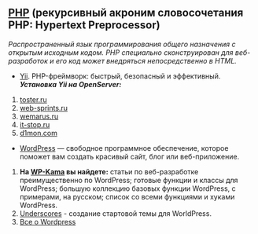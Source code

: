 ## [PHP][5] (рекурсивный акроним словосочетания PHP: Hypertext Preprocessor)  
_Распространенный язык программирования общего назначения с открытым исходным кодом. PHP специально сконструирован для веб-разработок и его код может внедряться непосредственно в HTML._  

  - [Yii][5.1]. PHP-фреймворк: быстрый, безопасный и эффективный.  
  ***Установка Yii на OpenServer:***  
   1. [toster.ru][5.1.1]  
   2. [web-sprints.ru][5.1.2]  
   3. [wemarus.ru][5.1.3]  
   4. [it-stop.ru][5.1.4]  
   5. [d1mon.com][5.1.5]  

  - [WordPress][5.2] — свободное программное обеспечение, которое поможет вам создать красивый сайт, блог или веб-приложение.  
   1. **На [WP-Kama][5.2.1] вы найдете:** статьи по веб-разработке преимущественно по WordPress; готовые функции и классы для WordPress; большую коллекцию базовых функции WordPress, с примерами, на русском; список со всеми функциями и хуками WordPress.  
   2. [Underscores][5.2.2] - создание стартовой темы для WorldPress.  
   3. [Все о Wordpress][5.2.3]  

[5]: http://php.net/ "PHP"
[5.1]: https://www.yiiframework.com/ "www.yiiframework.com"
[5.1.1]: https://toster.ru/q/170497 "toster.ru"
[5.1.2]: http://web-sprints.ru/ustanovka-yii2-na-openserver/ "web-sprints.ru"
[5.1.3]: http://wemarus.ru/yii-2/319-ustanovka-yii-na-openserver.html "wemarus.ru"
[5.1.4]: https://it-stop.ru/razrabotka-sajtov/ustanovka-yii2-na-openserver/ "it-stop.ru"
[5.1.5]: https://d1mon.com/n/1355 "d1mon.com"
[5.2]: https://ru.wordpress.org/ "WordPress"
[5.2.1]: https://wp-kama.ru/ "wp-kama.ru"
[5.2.2]: http://underscores.me/ "underscores.me"
[5.2.3]: http://wpnews.ru/ "wpnews.ru"
